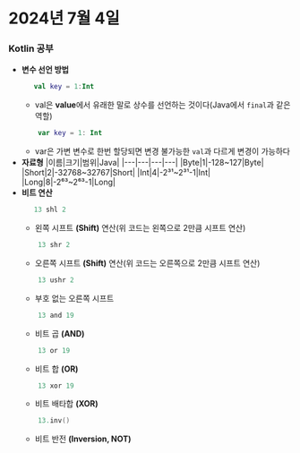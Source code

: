 # 2024년 7월 4일


### Kotlin 공부
+ **변수 선언 방법**
     ```kotlin
        val key = 1:Int
     ```
    + val은 **value**에서 유래한 말로 상수를 선언하는 것이다(Java에서 ``final``과 같은 역할)
    ```kotlin
        var key = 1: Int
     ```
    + var은 가변 변수로 한번 할당되면 변경 불가능한 ``val``과 다르게 변경이 가능하다
+ **자료형**
    |이름|크기|범위|Java|
    |---|---|---|---|
    |Byte|1|-128~127|Byte|
    |Short|2|-32768~32767|Short|
    |Int|4|-2³¹~2³¹-1|Int|
    |Long|8|-2⁶³~2⁶³-1|Long|
+ **비트 연산**
     ```kotlin
        13 shl 2
    ```
    + 왼쪽 시프트 **(Shift)** 연산(위 코드는 왼쪽으로 2만큼 시프트 연산)
    ```kotlin
        13 shr 2
    ```
    + 오른쪽 시프트 **(Shift)** 연산(위 코드는 오른쪽으로 2만큼 시프트 연산)
    ```kotlin
        13 ushr 2
    ```
    + 부호 없는 오른쪽 시프트
    ```kotlin
        13 and 19
    ```
    + 비트 곱 **(AND)**
    ```kotlin
        13 or 19
    ```
    + 비트 합 **(OR)**
    ```kotlin
        13 xor 19
    ```
    + 비트 배타합 **(XOR)**
    ```kotlin
        13.inv()
    ```
    + 비트 반전 **(Inversion, NOT)**
